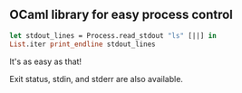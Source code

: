 ## OCaml library for easy process control

```ocaml
let stdout_lines = Process.read_stdout "ls" [||] in
List.iter print_endline stdout_lines
```

It's as easy as that!

Exit status, stdin, and stderr are also available.

